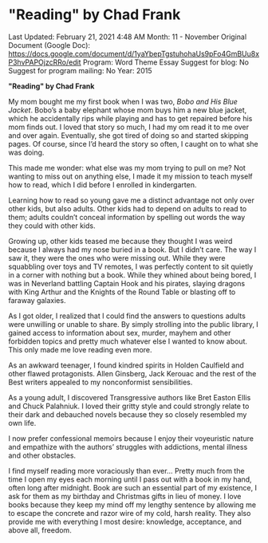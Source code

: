 # "Reading" by Chad Frank

Last Updated: February 21, 2021 4:48 AM
Month: 11 - November
Original Document (Google Doc): https://docs.google.com/document/d/1yaYbepTgstuhohaUs9pFo4GmBUu8xP3hvPAPOjzcRRo/edit
Program: Word Theme Essay
Suggest for blog: No
Suggest for program mailing: No
Year: 2015

**"Reading" by Chad Frank**

My mom bought me my first book when I was two, *Bobo and His Blue Jacket*. Bobo’s a baby elephant whose mom buys him a new blue jacket, which he accidentally rips while playing and has to get repaired before his mom finds out. I loved that story so much, I had my om read it to me over and over again. Eventually, she got tired of doing so and started skipping pages. Of course, since I’d heard the story so often, I caught on to what she was doing.

This made me wonder: what else was my mom trying to pull on me? Not wanting to miss out on anything else, I made it my mission to teach myself how to read, which I did before I enrolled in kindergarten.

Learning how to read so young gave me a distinct advantage not only over other kids, but also adults. Other kids had to depend on adults to read to them; adults couldn’t conceal information by spelling out words the way they could with other kids.

Growing up, other kids teased me because they thought I was weird because I always had my nose buried in a book. But I didn’t care. The way I saw it, they were the ones who were missing out. While they were squabbling over toys and TV remotes, I was perfectly content to sit quietly in a corner with nothing but a book. While they whined about being bored, I was in Neverland battling Captain Hook and his pirates, slaying dragons with King Arthur and the Knights of the Round Table or blasting off to faraway galaxies.

As I got older, I realized that I could find the answers to questions adults were unwilling or unable to share. By simply strolling into the public library, I gained access to information about sex, murder, mayhem and other forbidden topics and pretty much whatever else I wanted to know about. This only made me love reading even more.

As an awkward teenager, I found kindred spirits in Holden Caulfield and other flawed protagonists. Allen Ginsberg, Jack Kerouac and the rest of the Best writers appealed to my nonconformist sensibilities.

As a young adult, I discovered Transgressive authors like Bret Easton Ellis and Chuck Palahniuk. I loved their gritty style and could strongly relate to their dark and debauched novels because they so closely resembled my own life.

I now prefer confessional memoirs because I enjoy their voyeuristic nature and empathize with the authors’ struggles with addictions, mental illness and other obstacles.

I find myself reading more voraciously than ever… Pretty much from the time I open my eyes each morning until I pass out with a book in my hand, often long after midnight. Book are such an essential part of my existence, I ask for them as my birthday and Christmas gifts in lieu of money. I love books because they keep my mind off my lengthy sentence by allowing me to escape the concrete and razor wire of my cold, harsh reality. They also provide me with everything I most desire: knowledge, acceptance, and above all, freedom.